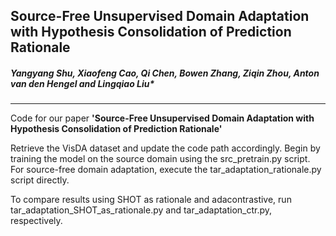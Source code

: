 ## Source-Free Unsupervised Domain Adaptation with Hypothesis Consolidation of Prediction Rationale

##### _Yangyang Shu, Xiaofeng Cao, Qi Chen, Bowen Zhang, Ziqin Zhou, Anton van den Hengel and Lingqiao Liu*_

------------
Code for our paper **'Source-Free Unsupervised Domain Adaptation with Hypothesis Consolidation of Prediction Rationale'**

Retrieve the VisDA dataset and update the code path accordingly. Begin by training the model on the source domain using the src_pretrain.py script. For source-free domain adaptation, execute the tar_adaptation_rationale.py script directly.

To compare results using SHOT as rationale and adacontrastive, run tar_adaptation_SHOT_as_rationale.py and tar_adaptation_ctr.py, respectively.
